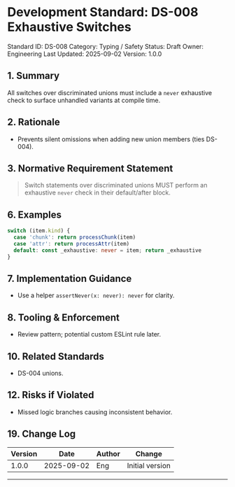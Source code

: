 # Development Standard: DS-008 Exhaustive Switches

Standard ID: DS-008
Category: Typing / Safety
Status: Draft
Owner: Engineering
Last Updated: 2025-09-02
Version: 1.0.0

## 1. Summary

All switches over discriminated unions must include a `never` exhaustive check to surface unhandled variants at compile time.

## 2. Rationale

- Prevents silent omissions when adding new union members (ties DS-004).

## 3. Normative Requirement Statement

> Switch statements over discriminated unions MUST perform an exhaustive `never` check in their default/after block.

## 6. Examples

```ts
switch (item.kind) {
  case 'chunk': return processChunk(item)
  case 'attr': return processAttr(item)
  default: const _exhaustive: never = item; return _exhaustive
}
```

## 7. Implementation Guidance

- Use a helper `assertNever(x: never): never` for clarity.

## 8. Tooling & Enforcement

- Review pattern; potential custom ESLint rule later.

## 10. Related Standards

- DS-004 unions.

## 12. Risks if Violated

- Missed logic branches causing inconsistent behavior.

## 19. Change Log

| Version | Date | Author | Change |
| ------- | ---- | ------ | ------ |
| 1.0.0 | 2025-09-02 | Eng | Initial version |

---
